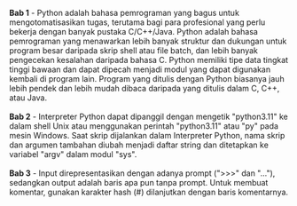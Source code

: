 **Bab 1** - Python adalah bahasa pemrograman yang bagus untuk mengotomatisasikan tugas, terutama bagi para profesional yang perlu bekerja dengan banyak pustaka C/C++/Java. Python adalah bahasa pemrograman yang menawarkan lebih banyak struktur dan dukungan untuk program besar daripada skrip shell atau file batch, dan lebih banyak pengecekan kesalahan daripada bahasa C. Python memiliki tipe data tingkat tinggi bawaan dan dapat dipecah menjadi modul yang dapat digunakan kembali di program lain. Program yang ditulis dengan Python biasanya jauh lebih pendek dan lebih mudah dibaca daripada yang ditulis dalam C, C++, atau Java.<br /><br />
**Bab 2** - Interpreter Python dapat dipanggil dengan mengetik "python3.11" ke dalam shell Unix atau menggunakan perintah "python3.11" atau "py" pada mesin Windows. Saat skrip dijalankan dalam Interpreter Python, nama skrip dan argumen tambahan diubah menjadi daftar string dan ditetapkan ke variabel "argv" dalam modul "sys".<br /><br />
**Bab 3** - Input direpresentasikan dengan adanya prompt (">>>" dan "..."), sedangkan output adalah baris apa pun tanpa prompt. Untuk membuat komentar, gunakan karakter hash (#) dilanjutkan dengan baris komentarnya.